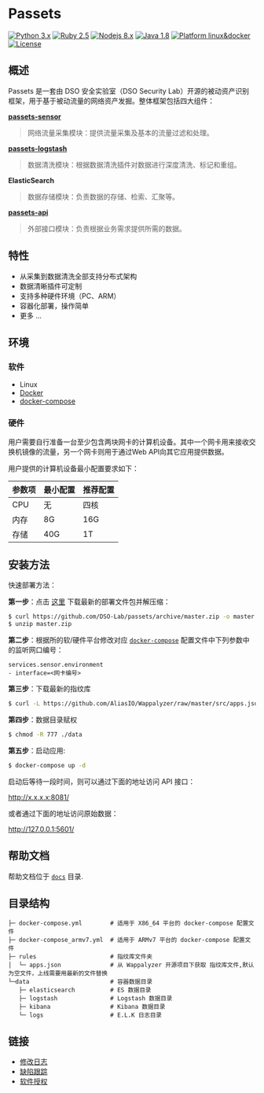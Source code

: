 # Passets

[![Python 3.x](https://img.shields.io/badge/python-3.x-yellow.svg)](https://www.python.org/) [![Ruby 2.5](https://img.shields.io/badge/ruby-2.5-red.svg)](https://www.ruby-lang.org/) [![Nodejs 8.x](https://img.shields.io/badge/nodejs-8.x-green.svg)](https://www.ruby-lang.org/) [![Java 1.8](https://img.shields.io/badge/java-1.8-red.svg)](https://www.java.com/) [![Platform linux&docker](https://img.shields.io/badge/platform-linux&docker-9cf.svg)](https://www.java.com/) [![License](https://img.shields.io/badge/license-GPLv3-red.svg)](https://raw.githubusercontent.com/knownsec/Pocsuite/master/docs/COPYING)


## 概述

Passets 是一套由 DSO 安全实验室（DSO Security Lab）开源的被动资产识别框架，用于基于被动流量的网络资产发掘。整体框架包括四大组件：

**[passets-sensor](https://github.com/DSO-Lab/passets-sensor)**
> 网络流量采集模块：提供流量采集及基本的流量过滤和处理。

**[passets-logstash](https://github.com/DSO-Lab/passets-logstash)**
> 数据清洗模块：根据数据清洗插件对数据进行深度清洗、标记和重组。

**ElasticSearch**
> 数据存储模块：负责数据的存储、检索、汇聚等。

**[passets-api](https://github.com/DSO-Lab/passets-api)**
> 外部接口模块：负责根据业务需求提供所需的数据。


## 特性
* 从采集到数据清洗全部支持分布式架构
* 数据清晰插件可定制
* 支持多种硬件环境（PC、ARM）
* 容器化部署，操作简单
* 更多 ...


## 环境

### 软件
- Linux
- [Docker](https://www.docker.com/)
- [docker-compose](https://github.com/docker/compose)

### 硬件

用户需要自行准备一台至少包含两块网卡的计算机设备。其中一个网卡用来接收交换机镜像的流量，另一个网卡则用于通过Web API向其它应用提供数据。

用户提供的计算机设备最小配置要求如下：

| 参数项 | 最小配置 | 推荐配置 |
|------|----------|----------|
| CPU  | 无     | 四核     |
| 内存 | 8G     | 16G      |
| 存储 | 40G    | 1T       |


## 安装方法

快速部署方法：

**第一步**：点击 [这里](https://github.com/DSO-Lab/passets/archive/master.zip) 下载最新的部署文件包并解压缩：

```bash
$ curl https://github.com/DSO-Lab/passets/archive/master.zip -o master.zip
$ unzip master.zip
```

**第二步**：根据所的软/硬件平台修改对应 [`docker-compose`](#directory) 配置文件中下列参数中的监听网口编号：

```
services.sensor.environment
- interface=<网卡编号>
```

**第三步**：下载最新的指纹库

``` bash
$ curl -L https://github.com/AliasIO/Wappalyzer/raw/master/src/apps.json -o ./rules/apps.json
```

**第四步**：数据目录赋权

``` bash
$ chmod -R 777 ./data
```

**第五步**：启动应用:

``` bash
$ docker-compose up -d
```

启动后等待一段时间，则可以通过下面的地址访问 API 接口：

http://x.x.x.x:8081/

或者通过下面的地址访问原始数据：

http://127.0.0.1:5601/


## 帮助文档

帮助文档位于 [```docs```](./docs) 目录.


## 目录结构<div id="directory"></div>

```
├─ docker-compose.yml        # 适用于 X86_64 平台的 docker-compose 配置文件
├─ docker-compose_armv7.yml  # 适用于 ARMv7 平台的 docker-compose 配置文件
├─ rules                     # 指纹库文件夹
│  └─ apps.json              # 从 Wappalyzer 开源项目下获取 指纹库文件,默认为空文件，上线需要用最新的文件替换
└─data                       # 容器数据目录
   ├─ elasticsearch          # ES 数据目录
   ├─ logstash               # Logstash 数据目录
   ├─ kibana                 # Kibana 数据目录
   └─ logs                   # E.L.K 日志目录
```

## 链接

* [修改日志](./CHANGELOG.md)
* [缺陷跟踪](https://github.com/DSO-Lab/passets/issues)
* [软件授权](./LICENSE)

